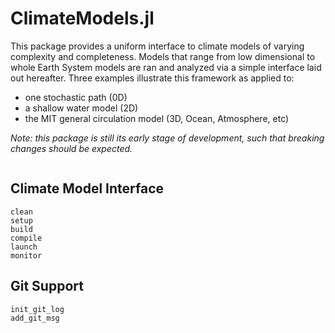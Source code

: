# ClimateModels.jl

This package provides a uniform interface to climate models of varying complexity and completeness. Models that range from low dimensional to whole Earth System models are 
ran and analyzed via a simple interface laid out hereafter. Three examples illustrate this framework as applied to:

- one stochastic path (0D)
- a shallow water model (2D)
- the MIT general circulation model (3D, Ocean, Atmosphere, etc)

_Note: this package is still its early stage of development, such that breaking changes should be expected._


```@index
```

## Climate Model Interface

```@docs
clean
setup
build
compile
launch
monitor
```

## Git Support

```@docs
init_git_log
add_git_msg
```


